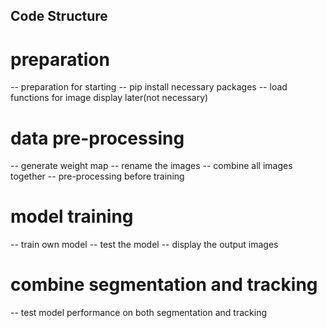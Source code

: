 ## Code Structure
# preparation
-- preparation for starting
-- pip install necessary packages
-- load functions for image display later(not necessary)
# data pre-processing
-- generate weight map
-- rename the images
-- combine all images together
-- pre-processing before training
# model training
-- train own model
-- test the model
-- display the output images
# combine segmentation and tracking
-- test model performance on both segmentation and tracking
